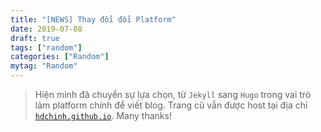 ```yaml
---
title: "[NEWS] Thay đổi đổi Platform"
date: 2019-07-08
draft: true
tags: ["random"]
categories: ["Random"]
mytag: "Random"
---
```


> Hiện mình đã chuyển sự lựa chọn, từ `Jekyll` sang `Hugo` trong vai trò làm platform chính để viết blog. Trang cũ vẫn được host tại địa chỉ [`hdchinh.github.io`](https://hdchinh.github.io/). Many thanks!
